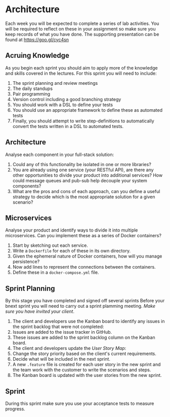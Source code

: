 
# Architecture

Each week you will be expected to complete a series of lab activities. You will be required to reflect on these in your assignment so make sure you keep records of what you have done. The supporting presentation can be found at https://goo.gl/cyc4sn

## Acruing Knowledge

As you begin each sprint you should aim to apply more of the knowledge and skills covered in the lectures. For this sprint you will need to include:

1. The sprint planning and review meetings
2. The daily standups
3. Pair programming
4. Version control including a good branching strategy
5. You should work with a DSL to define your tests
6. You should use an appropriate framework to define these as automated tests
7. Finally, you should attempt to write step-definitions to automatically convert the tests written in a DSL to automated tests.

## Architecture

Analyse each component in your full-stack solution:

1. Could any of this functionality be isolated in one or more libraries?
2. You are already using one service (your RESTful API), are there any other opportunities to divide your product into additional services? How could message queues and pub-sub help decouple your system components?
3. What are the pros and cons of each approach, can you define a useful strategy to decide which is the most appropriate solution for a given scenario?

## Microservices

Analyse your product and identify ways to divide it into multiple microservices. Can you implement these as a series of Docker containers?

1. Start by sketching out each service.
2. Write a `Dockerfile` for each of these in its own directory.
3. Given the ephemeral nature of Docker containers, how will you manage persistence?
3. Now add lines to represent the connections between the containers.
4. Define these in a `docker-compose.yml` file.

## Sprint Planning

By this stage you have completed and signed off several sprints Before your bnext sprint you will need to carry out a sprint plamming meeting. _Make sure you have invited your client_.

1. The client and developers use the Kanban board to identify any issues in the sprint backlog that were not completed:
  1. Issues are added to the issue tracker in GitHub.
  2. These issues are added to the sprint backlog column on the Kanban board.
2. The client and developers update the _User Story Map_:
  1. Change the story priority based on the client's current requirements.
  2. Decide what will be included in the next sprint.
3. A new `.feature` file is created for each user story in the new sprint and the team work with the customer to write the scenarios and steps.
4. The Kanban board is updated with the user stories from the new sprint.

## Sprint

During this sprint make sure you use your acceptance tests to measure progress.
